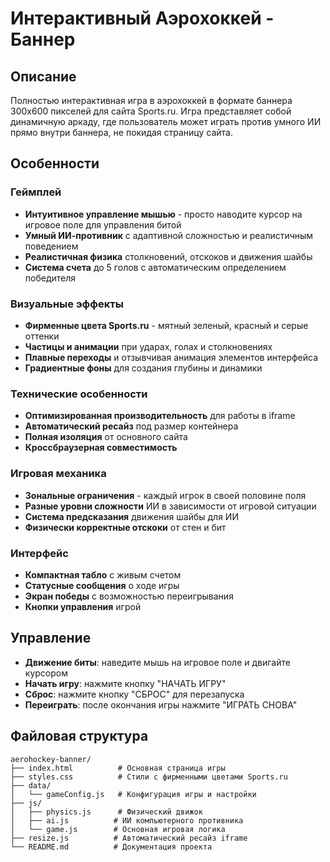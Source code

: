 # Интерактивный Аэрохоккей - Баннер

## Описание

Полностью интерактивная игра в аэрохоккей в формате баннера 300x600 пикселей для сайта Sports.ru. Игра представляет собой динамичную аркаду, где пользователь может играть против умного ИИ прямо внутри баннера, не покидая страницу сайта.

## Особенности

### Геймплей
- **Интуитивное управление мышью** - просто наводите курсор на игровое поле для управления битой
- **Умный ИИ-противник** с адаптивной сложностью и реалистичным поведением
- **Реалистичная физика** столкновений, отскоков и движения шайбы
- **Система счета** до 5 голов с автоматическим определением победителя

### Визуальные эффекты
- **Фирменные цвета Sports.ru** - мятный зеленый, красный и серые оттенки
- **Частицы и анимации** при ударах, голах и столкновениях
- **Плавные переходы** и отзывчивая анимация элементов интерфейса
- **Градиентные фоны** для создания глубины и динамики

### Технические особенности
- **Оптимизированная производительность** для работы в iframe
- **Автоматический ресайз** под размер контейнера
- **Полная изоляция** от основного сайта
- **Кроссбраузерная совместимость**

### Игровая механика
- **Зональные ограничения** - каждый игрок в своей половине поля
- **Разные уровни сложности** ИИ в зависимости от игровой ситуации
- **Система предсказания** движения шайбы для ИИ
- **Физически корректные отскоки** от стен и бит

### Интерфейс
- **Компактная табло** с живым счетом
- **Статусные сообщения** о ходе игры
- **Экран победы** с возможностью переигрывания
- **Кнопки управления** игрой

## Управление

- **Движение биты**: наведите мышь на игровое поле и двигайте курсором
- **Начать игру**: нажмите кнопку "НАЧАТЬ ИГРУ"
- **Сброс**: нажмите кнопку "СБРОС" для перезапуска
- **Переиграть**: после окончания игры нажмите "ИГРАТЬ СНОВА"

## Файловая структура

```
aerohockey-banner/
├── index.html          # Основная страница игры
├── styles.css          # Стили с фирменными цветами Sports.ru
├── data/
│   └── gameConfig.js   # Конфигурация игры и настройки
├── js/
│   ├── physics.js      # Физический движок
│   ├── ai.js          # ИИ компьютерного противника  
│   └── game.js        # Основная игровая логика
├── resize.js          # Автоматический ресайз iframe
└── README.md          # Документация проекта
``` 